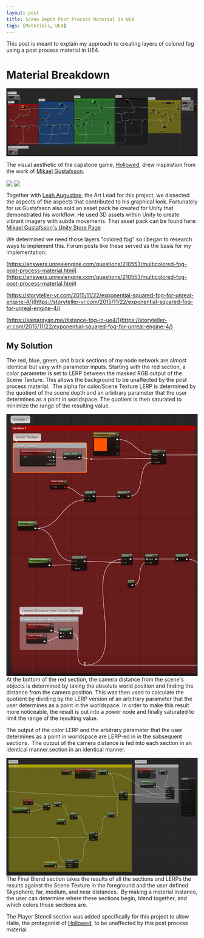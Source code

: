 ```yaml
---
layout: post
title: Scene Depth Post Process Material in UE4
tags: [Materials, UE4]
---
```


This post is meant to explain my approach to creating layers of colored fog using a post process material in UE4.

# Material Breakdown

<img align="center" src="../blog/images/CustomPPM/Custom Scene Depth Post Process.PNG">

The visual aesthetic of the capstone game, [Hollowed](http://store.steampowered.com/app/669630/Hollowed/), drew inspiration from the work of [Mikael Gustafsson](https://www.assetstore.unity3d.com/en/#!/search/page=1/sortby=popularity/query=publisher:13598).

<img align="center" src="../blog/images/CustomPPM/deer-anim3.gif">

<img align="center" src="../blog/images/CustomPPM/snp-2.gif">

Together with [Leah Augustine](https://leahaugustine.com/), the Art Lead for this project, we dissected the aspects of the aspects that contributed to his graphical look. Fortunately for us Gustafsson also sold an asset pack he created for Unity that demonstrated his workflow. He used 3D assets within Unity to create vibrant imagery with subtle movements. That asset pack can be found here: [Mikael Gustafsson's Unity Store Page](https://www.assetstore.unity3d.com/en/#!/search/page=1/sortby=popularity/query=publisher:13598)

We determined we need those layers "colored fog" so I began to research ways to implement this. Forum posts like these served as the basis for my implementation:

[https://answers.unrealengine.com/questions/210553/multicolored-fog-post-process-material.html](https://answers.unrealengine.com/questions/210553/multicolored-fog-post-process-material.html)

[https://storyteller-vr.com/2015/11/22/exponential-squared-fog-for-unreal-engine-4/](https://storyteller-vr.com/2015/11/22/exponential-squared-fog-for-unreal-engine-4/)

[https://sainarayan.me/distance-fog-in-ue4/](https://storyteller-vr.com/2015/11/22/exponential-squared-fog-for-unreal-engine-4/)

## My Solution

The red, blue, green, and black sections of my node network are almost identical but vary with parameter inputs. Starting with the red section, a color parameter is set to LERP between the masked RGB output of the Scene Texture. This allows the background to be unaffected by the post process material.
​
The alpha for color/Scene Texture LERP is determined by the quotient of the scene depth and an arbitrary parameter that the user determines as a point in worldspace. The quotient is then saturated to minimize the range of the resulting value.

<img align="left" src="../blog/images/CustomPPM/Custom Scene Depth Post Process Section Example.PNG">

At the bottom of the red section, the camera distance from the scene's objects is determined by taking the absolute world position and finding the distance from the camera position. This was then used to calculate the quotient by dividing by the LERP version of an arbitrary parameter that the user determines as a point in the worldspace. In order to make this result more noticeable, the result is put into a power node and finally saturated to limit the range of the resulting value.

 The output of the color LERP and the arbitrary parameter that the user determines as a point in worldspace are LERP-ed in in the subsequent sections.
​
The output of the camera distance is fed into each section in an identical manner.section in an identical manner.

<img align="left" src="../blog/images/CustomPPM/Custom Scene Depth Post Process Result Example.PNG">

The Final Blend section takes the results of all the sections and LERPs the results against the Scene Texture in the foreground and the user defined Skysphere, far, medium, and near distances.
​
By making a material instance, the user can determine where these sections begin, blend together, and which colors those sections are.

The Player Stencil section was added specifically for this project to allow Halia, the protagonist of [Hollowed](http://store.steampowered.com/app/669630/Hollowed/), to be unaffected by this post process material.

